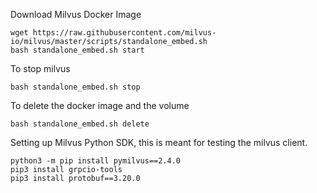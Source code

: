 Download Milvus Docker Image

```
wget https://raw.githubusercontent.com/milvus-io/milvus/master/scripts/standalone_embed.sh
bash standalone_embed.sh start
```

To stop milvus

```
bash standalone_embed.sh stop
```

To delete the docker image and the volume

```
bash standalone_embed.sh delete
```

Setting up Milvus Python SDK, this is meant for testing the milvus client.

```
python3 -m pip install pymilvus==2.4.0
pip3 install grpcio-tools
pip3 install protobuf==3.20.0
```

